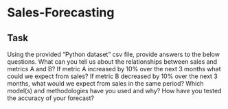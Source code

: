 # Sales-Forecasting

## Task 

Using the provided “Python dataset” csv file, provide answers to the below questions.
What can you tell us about the relationships between sales and metrics A and B? 
If metric A increased by 10% over the next 3 months what could we expect from sales?
If metric B decreased by 10% over the next 3 months, what would we expect from sales in the same period? 
Which model(s) and methodologies have you used and why? 
How have you tested the accuracy of your forecast?
